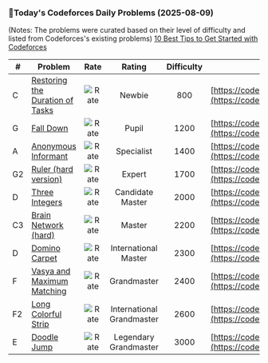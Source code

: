 ### 🌟Today's Codeforces Daily Problems (2025-08-09)
(Notes: The problems were curated based on their level of difficulty and listed from Codeforces's existing problems)
[10 Best Tips to Get Started with Codeforces](https://github.com/ika9810/Codeforces-Daily-Problems/blob/main/10%20Best%20Tips%20to%20Get%20Started%20with%20Codeforces.md)

| # | Problem | Rate| Rating | Difficulty | Contest |
|---| ----- | :--------: | :----------: | :----------: | ---------- |
|C|[Restoring the Duration of Tasks](https://codeforces.com/contest/1690/problem/C)|![Rate](https://img.shields.io/badge/Newbie-800-lightgrey)|Newbie|800|[https://codeforces.com/contest/1690](https://codeforces.com/contest/1690)|
|G|[Fall Down](https://codeforces.com/contest/1669/problem/G)|![Rate](https://img.shields.io/badge/Pupil-1200-brightgreen)|Pupil|1200|[https://codeforces.com/contest/1669](https://codeforces.com/contest/1669)|
|A|[Anonymous Informant](https://codeforces.com/contest/1893/problem/A)|![Rate](https://img.shields.io/badge/Specialist-1400-9cf)|Specialist|1400|[https://codeforces.com/contest/1893](https://codeforces.com/contest/1893)|
|G2|[Ruler (hard version)](https://codeforces.com/contest/1999/problem/G2)|![Rate](https://img.shields.io/badge/Expert-1700-blue)|Expert|1700|[https://codeforces.com/contest/1999](https://codeforces.com/contest/1999)|
|D|[Three Integers](https://codeforces.com/contest/1311/problem/D)|![Rate](https://img.shields.io/badge/Candidate%20Master-2000-blueviolet)|Candidate Master|2000|[https://codeforces.com/contest/1311](https://codeforces.com/contest/1311)|
|C3|[Brain Network (hard)](https://codeforces.com/contest/690/problem/C3)|![Rate](https://img.shields.io/badge/Master-2200-orange)|Master|2200|[https://codeforces.com/contest/690](https://codeforces.com/contest/690)|
|D|[Domino Carpet](https://codeforces.com/contest/77/problem/D)|![Rate](https://img.shields.io/badge/International%20Master-2300-orange)|International Master|2300|[https://codeforces.com/contest/77](https://codeforces.com/contest/77)|
|F|[Vasya and Maximum Matching](https://codeforces.com/contest/1032/problem/F)|![Rate](https://img.shields.io/badge/Grandmaster-2400-red)|Grandmaster|2400|[https://codeforces.com/contest/1032](https://codeforces.com/contest/1032)|
|F2|[Long Colorful Strip](https://codeforces.com/contest/1178/problem/F2)|![Rate](https://img.shields.io/badge/International%20Grandmaster-2600-red)|International Grandmaster|2600|[https://codeforces.com/contest/1178](https://codeforces.com/contest/1178)|
|E|[Doodle Jump](https://codeforces.com/contest/346/problem/E)|![Rate](https://img.shields.io/badge/Legendary%20Grandmaster-3000-red)|Legendary Grandmaster|3000|[https://codeforces.com/contest/346](https://codeforces.com/contest/346)|
